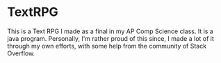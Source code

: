 # TextRPG
This is a Text RPG I made as a final in my AP Comp Science class. It is a java program. Personally, I'm rather proud of this since, I made a lot of it through my own efforts, with some help from the community of Stack Overflow.
